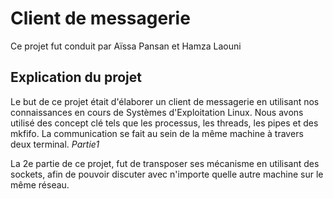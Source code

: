 # Client de messagerie 

Ce projet fut conduit par Aïssa Pansan et Hamza Laouni

## Explication du projet

Le but de ce projet était d'élaborer un client de messagerie en utilisant nos connaissances en cours de Systèmes d'Exploitation Linux. Nous avons utilisé des concept clé tels que les processus, les threads, les pipes et des mkfifo. 
La communication se fait au sein de la même machine à travers deux terminal. *Partie1*

La 2e partie de ce projet, fut de transposer ses mécanisme en utilisant des sockets, afin de pouvoir discuter avec n'importe quelle autre machine sur le même réseau. 
